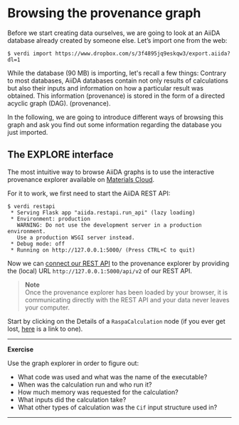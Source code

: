 Browsing the provenance graph
=============================

Before we start creating data ourselves, we are going to look at an
AiiDA database already created by someone else. Let’s import one from the web:

```terminal
$ verdi import https://www.dropbox.com/s/3f4895jq9eskqw3/export.aiida?dl=1
```

While the database (90 MB) is importing, let's recall a few things:
Contrary to most databases, AiiDA databases contain not only results of
calculations but also their inputs and information on how a particular
result was obtained.
This information (provenance) is stored in the form of a directed acyclic graph (DAG).
 (provenance).

In the following, we are going to introduce different ways of browsing this graph
and ask you find out some information regarding the database you just imported.

The EXPLORE interface
---------------------

The most intuitive way to browse AiiDA graphs is to use the interactive provenance
explorer available on [Materials Cloud](www.materialscloud.org).

For it to work, we first need to start the AiiDA REST API:

```terminal
$ verdi restapi
 * Serving Flask app "aiida.restapi.run_api" (lazy loading)
 * Environment: production
   WARNING: Do not use the development server in a production environment.
   Use a production WSGI server instead.
 * Debug mode: off
 * Running on http://127.0.0.1:5000/ (Press CTRL+C to quit)
```

Now we can [connect our REST API](www.materialscloud.org/explore/connect) to the 
provenance explorer by providing the (local) URL 
`http://127.0.0.1:5000/api/v2` of our REST API.

> **Note**  
> Once the provenance explorer has been loaded by your browser, it is communicating directly with the
> REST API and your data never leaves your computer.

Start by clicking on the Details of a `RaspaCalculation` node
(if you ever get lost, [here](https://www.materialscloud.org/explore/ownrestapi/details/66dc9791-27e5-411b-b414-5224023f8ee1?nodeType=CALCULATION) 
is a link to one).

---
**Exercise**

Use the graph explorer in order to figure out:

 * What code was used and what was the name of the executable?
 * When was the calculation run and who run it?
 * How much memory was requested for the calculation?
 * What inputs did the calculation take?
 * What other types of calculation was the `Cif` input structure used in?

---
